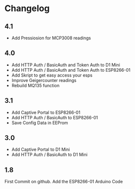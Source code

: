 # Changelog #

## 4.1 ##

- Add Pressiosion for MCP3008 readings


## 4.0 ## 

- Add HTTP Auth / BasicAuth and Token Auth to D1 Mini
- Add HTTP Auth / BasicAuth and Token Auth to ESP8266-01
- Add Skript to get easy access your esps
- Improve Geigercounter readings
- Rebuild MQ135 function


## 3.1 ##

- Add Captive Portal to ESP8266-01
- Add HTTP Auth / BasicAuth to ESP8266-01
- Save Config Data in EEProm


## 3.0 ##

- Add Captive Portal to D1 Mini
- Add HTTP Auth / BasicAuth to D1 Mini


## 1.8 ##

First Commit on github. Add the ESP8266-01 Arduino Code





